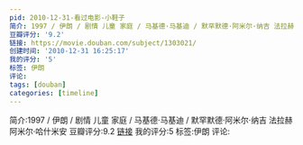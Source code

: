 ```yaml
---
pid: 2010-12-31-看过电影-小鞋子
简介: 1997 / 伊朗 / 剧情 儿童 家庭 / 马基德·马基迪 / 默罕默德·阿米尔·纳吉 法拉赫阿米尔·哈什米安
豆瓣评分: '9.2'
链接: https://movie.douban.com/subject/1303021/
创建时间: '2010-12-31 16:25:17'
我的评分: '5'
标签: 伊朗
评论:
tags: [douban]
categories: [timeline]
---
```

简介:1997 / 伊朗 / 剧情 儿童 家庭 / 马基德·马基迪 / 默罕默德·阿米尔·纳吉 法拉赫阿米尔·哈什米安
豆瓣评分:9.2
[链接](https://movie.douban.com/subject/1303021/)
我的评分:5
标签:伊朗
评论:
